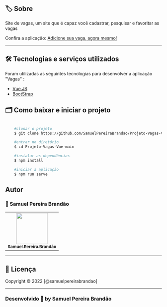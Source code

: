 <h1 align="center">
    <img src="">
</h1>

## 🏷️ Sobre 
Site de vagas, um site que é capaz você cadastrar, pesquisar e favoritar as vagas
<p align="left">Confira a aplicação: <a href="https://projeto-vagas-vue-samuelpereirabrandao.vercel.app/" target="_blank"> Adicione sua vaga, agora mesmo! <a/></p>

---

## 🛠️ Tecnologias e serviços utilizados
Foram utilizadas as seguintes tecnologias para desenvolver a aplicação "Vagas" :

- [Vue.JS](https://vuejs.org/)
- [BootStrap](https://getbootstrap.com/)


## 🗂️ Como baixar e iniciar o projeto 

```bash

    #clonar o projeto
    $ git clone https://github.com/SamuelPereiraBrandao/Projeto-Vagas-Vue.git

    #entrar no diretório
    $ cd Projeto-Vagas-Vue-main

    #instalar as dependências
    $ npm install

    #iniciar a aplicação
    $ npm run serve

```

## Autor
### 👤 Samuel Pereira Brandão
<table align="center">
  <tr align="center">
    <td align="center">
      <a href="https://github.com/SamuelPereiraBrandao">
        <img src="https://avatars.githubusercontent.com/u/89025317?s=400&u=5101aea74c08cb71402f11ed03a1ab666f208120&v=4" width="100px;" alt=""/><br>
        <sub>
          <b>Samuel Pereira Brandão</b>
        </sub>
      </a>
    </td>
    
</table>

---
## 📝 Licença
Copyright © 2022 [@samuelpereirabrandao]


---

### Desenvolvido 💜 by Samuel Pereira Brandão

